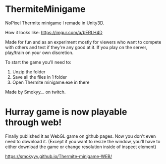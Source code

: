 # ThermiteMinigame
NoPixel Thermite minigame I remade in Unity3D. 

How it looks like: https://imgur.com/a/bERLH4D

Made for fun and as an experiment mostly for viewers who want to compete with others and test if they're any good at it. If you play on the server, play/train on your own discretion.

To start the game you'll need to:

  1) Unzip the folder
  2) Save all the files in 1 folder
  3) Open Thermite minigame.exe in there

Made by Smokyy__ on twitch.

# Hurray game is now playable through web!
Finally published it as WebGL game on github pages. Now you don't even need to download it. 
(Except if you want to resize the window, you'll have to either download the game or change resolution inside of inspect element)

https://smokyyy.github.io/Thermite-minigame-WEB/


